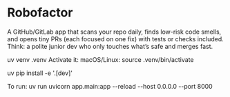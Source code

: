 # Robofactor
A GitHub/GitLab app that scans your repo daily, finds low-risk code smells, and opens tiny PRs (each focused on one fix) with tests or checks included. Think: a polite junior dev who only touches what’s safe and merges fast.

uv venv .venv
Activate it:
macOS/Linux:
source .venv/bin/activate

uv pip install -e '.[dev]'

To run: uv run uvicorn app.main:app --reload --host 0.0.0.0 --port 8000

